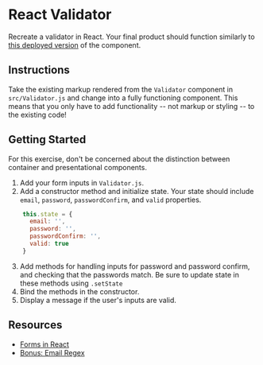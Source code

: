 # React Validator

Recreate a validator in React. Your final product should function similarly to [this deployed version](http://excellent-tail.surge.sh) of the component.


## Instructions

Take the existing markup rendered from the `Validator` component in `src/Validator.js` and change into a fully functioning component. This means that you only have to add functionality -- not markup or styling -- to the existing code!

## Getting Started

For this exercise, don't be concerned about the distinction between container and presentational components. 

1. Add your form inputs in `Validator.js`.
2. Add a constructor method and initialize state. Your state should include `email`, `password`, `passwordConfirm`, and `valid` properties.

```jsx
    this.state = {
      email: '',
      password: '',
      passwordConfirm: '',
      valid: true
    }
```

3. Add methods for handling inputs for password and password confirm, and checking that the passwords match. Be sure to update state in these methods using `.setState`
4. Bind the methods in the constructor.
5. Display a message if the user's inputs are valid.


  
## Resources

- [Forms in React](https://facebook.github.io/react/docs/forms.html)
- [Bonus: Email Regex](http://emailregex.com/)
